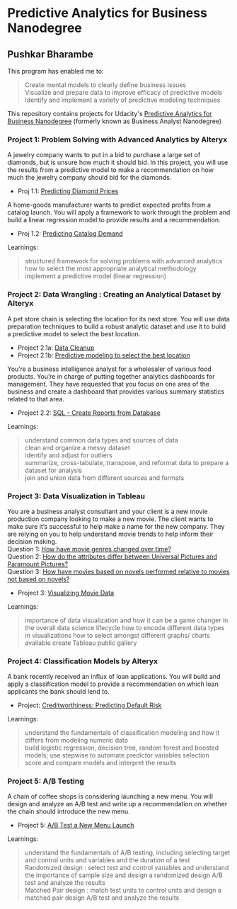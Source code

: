 # Predictive Analytics for Business Nanodegree                                                                        
## Pushkar Bharambe

This program has enabled me to: </br>
> Create mental models to clearly define business issues  </br>
> Visualize and prepare data to improve efficacy of predictive models  </br>
> Identify and implement a variety of predictive modeling techniques  </br>

This repository contains projects for Udacity's [Predictive Analytics for Business Nanodegree](https://www.udacity.com/course/business-analyst-nanodegree--nd008) (formerly known as Business Analyst Nanodegree)

### Project 1: Problem Solving with Advanced Analytics by Alteryx

A jewelry company wants to put in a bid to purchase a large set of diamonds, but is unsure how much it should bid. In this project, you will use the results from a predictive model to make a recommendation on how much the jewelry company should bid for the diamonds.

- Proj 1.1: [Predicting Diamond Prices](https://github.com/pushkardps/Predictive_Analytics_For_Business/blob/master/P1/P1%20-%20Diamond%20prices/P1_diamond_prices.pdf)

A home-goods manufacturer wants to predict expected profits from a catalog launch. You will apply a
framework to work through the problem and build a linear regression model to provide results and a
recommendation.

- Proj 1.2: [Predicting Catalog Demand](https://github.com/pushkardps/Predictive_Analytics_For_Business/blob/master/P1/P1%20-%20Catalog%20Retail/P1_predict_catalog_retail.pdf)

Learnings: 
> structured framework for solving problems with advanced analytics </br>
> how to select the most appropriate analytical methodology </br>
> implement a predictive model (linear regression) </br>

### Project 2: Data Wrangling : Creating an Analytical Dataset by Alteryx

A pet store chain is selecting the location for its next store. You will use data preparation techniques to build
a robust analytic dataset and use it to build a predictive model to select the best location.

- Project 2.1a: [Data Cleanup](https://github.com/pushkardps/Predictive_Analytics_For_Business/blob/master/P2/P2_create_an_analytical_dataset/p2.1a-create-an-analytical-dataset.pdf)
- Project 2.1b: [Predictive modeling to select the best location](https://github.com/pushkardps/Predictive_Analytics_For_Business/blob/master/P2/P2_create_an_analytical_dataset/p2.1b-recommend-a-city.pdf)

You’re a business intelligence analyst for a wholesaler of various food products. You’re in charge of putting together analytics dashboards for management. They have requested that you focus on one area of the business and create a dashboard that provides various summary statistics related to that area.

- Project 2.2: [SQL - Create Reports from Database](https://github.com/pushkardps/Predictive_Analytics_For_Business/blob/master/P2/P2_create_reports/p2.2-create-reports-northwind.pdf)

Learnings: 
> understand common data types and sources of data </br>
> clean and organize a messy dataset </br>
> identify and adjust for outliers </br>
> summarize, cross-tabulate, transpose, and reformat data to prepare a dataset for analysis </br>
> join and union data from different sources and formats </br>

### Project 3: Data Visualization in Tableau

You are a business analyst consultant and your client is a new movie production company looking to make a new movie. The client wants to make sure it’s successful to help make a name for the new company. They are relying on you to help understand movie trends to help inform their decision making. </br>
Question 1: [How have movie genres changed over time?](https://public.tableau.com/profile/pushkarbharambe#!/vizhome/movies-genre-over-time/Genresovertime) </br>
Question 2: [How do the attributes differ between Universal Pictures and Paramount Pictures?](https://public.tableau.com/profile/pushkarbharambe#!/vizhome/movies-paramount-vs-universal/Paramount_vs_Universal) </br>
Question 3: [How have movies based on novels performed relative to movies not based on novels?](https://public.tableau.com/profile/pushkarbharambe#!/vizhome/movies-novel-based/Anovelstory)</br>

- Project 3: [Visualizing Movie Data](https://github.com/pushkardps/Predictive_Analytics_For_Business/blob/master/P3/p3_movies_data_tableau_analysis.pdf)

Learnings:
> importance of data visualization and how it can be a game changer in the overall data science lifecycle
> how to encode different data types in visualizations
> how to select amongst different graphs/ charts available
> create Tableau public gallery

### Project 4: Classification Models by Alteryx

A bank recently received an influx of loan applications. You will build and apply a classification model to
provide a recommendation on which loan applicants the bank should lend to.

- Project: [Creditworthiness: Predicting Default Risk](https://github.com/pushkardps/Predictive_Analytics_For_Business/blob/master/P4/P4-bank-default-risk.pdf)

Learnings:
> understand the fundamentals of classification modeling and how it differs from modeling numeric data </br>
> build logistic regression, decision tree, random forest and boosted models; use stepwise to automate predictor variables selection </br>
> score and compare models and interpret the results </br>

### Project 5: A/B Testing

A chain of coffee shops is considering launching a new menu. You will design and analyze an A/B test and
write up a recommendation on whether the chain should introduce the new menu.

- Project 5: [A/B Test a New Menu Launch](https://github.com/pushkardps/Predictive_Analytics_For_Business/blob/master/P5/p5-AB-Testing.pdf)

Learnings:
> understand the fundamentals of A/B testing, including selecting target and control units and variables and the duration of a test </br>
> Randomized design : select test and control variables and understand the importance of sample size and design a randomized design A/B test and analyze the results </br>
> Matched Pair design : match test units to control units and design a matched pair design A/B test and analyze the results </br>

